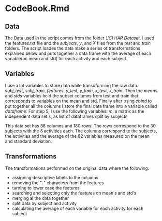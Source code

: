 # CodeBook.Rmd

## Data
The Data used in the script comes from the folder *UCI HAR Dataset*. I used the features.txt file and the *subjects*, *y*, and *X* files from the *test* and *train* folders.
The script loades the data make a series of transformations explained below and puts together a data frame with the average of each variable(on mean and std) for each activity and each subject.

## Variables
I use a lot variables to store data while transoforming the raw data. 
*subj_test*, *subj_train*, *features*, *y_test*, *y_train*, *x_test*, *x_train*.
Then the *means* and *stds* variables hold the subset columns from test and train that corresponds to variables on the mean and std.
Finally after using *cbind* to put together all the columns I store the final data frame into a variable called *dataframe*.
For step 5, I use the following variables:
*m*, a matrix as the independent data set
*s*, as list of dataframes split by subjects

This data set has 88 columns and 180 rows.
The rows correspond to the 30 subjects with the 6 activities each.
The columns correspond to the subjects, the activities and the average of the 82 variables measured on the mean and standard deviation.


## Transformations
The transformations performed on the original data where the following:  
- assigning descriptive labels to the columns  
- removing the "-" characters from the features  
- turning to lower case the features  
- searching and selecting only the features on mean's and std's  
- merging al the data together
- split data by subject and activity
- calculating the average of each variable for each activity for each subject
